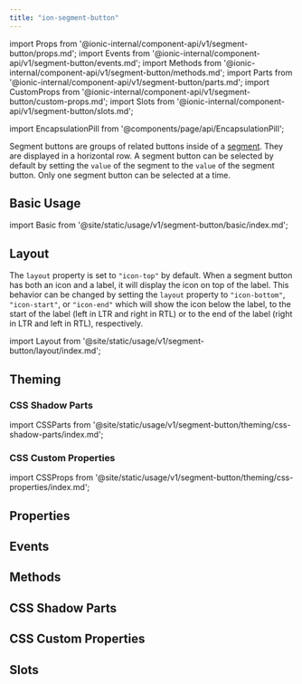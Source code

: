 ```yaml
---
title: "ion-segment-button"
---
```

import Props from '@ionic-internal/component-api/v1/segment-button/props.md';
import Events from '@ionic-internal/component-api/v1/segment-button/events.md';
import Methods from '@ionic-internal/component-api/v1/segment-button/methods.md';
import Parts from '@ionic-internal/component-api/v1/segment-button/parts.md';
import CustomProps from '@ionic-internal/component-api/v1/segment-button/custom-props.md';
import Slots from '@ionic-internal/component-api/v1/segment-button/slots.md';

<head>
  <title>ion-segment-button | Segment Button Icon and Segment Value</title>
  <meta name="description" content="ion-segment-buttons are groups of related buttons inside of a Segment. Learn to use segment button icons and check their values on Ionic Framework Apps." />
</head>

import EncapsulationPill from '@components/page/api/EncapsulationPill';

<EncapsulationPill type="shadow" />


Segment buttons are groups of related buttons inside of a [segment](segment.md). They are displayed in a horizontal row. A segment button can be selected by default by setting the `value` of the segment to the `value` of the segment button. Only one segment button can be selected at a time.


## Basic Usage

import Basic from '@site/static/usage/v1/segment-button/basic/index.md';

<Basic />


## Layout

The `layout` property is set to `"icon-top"` by default. When a segment button has both an icon and a label, it will display the icon on top of the label. This behavior can be changed by setting the `layout` property to `"icon-bottom"`, `"icon-start"`, or `"icon-end"` which will show the icon below the label, to the start of the label (left in LTR and right in RTL) or to the end of the label (right in LTR and left in RTL), respectively.

import Layout from '@site/static/usage/v1/segment-button/layout/index.md';

<Layout />


## Theming
### CSS Shadow Parts

import CSSParts from '@site/static/usage/v1/segment-button/theming/css-shadow-parts/index.md';

<CSSParts />


### CSS Custom Properties

import CSSProps from '@site/static/usage/v1/segment-button/theming/css-properties/index.md';

<CSSProps />


## Properties
<Props />

## Events
<Events />

## Methods
<Methods />

## CSS Shadow Parts
<Parts />

## CSS Custom Properties
<CustomProps />

## Slots
<Slots />
